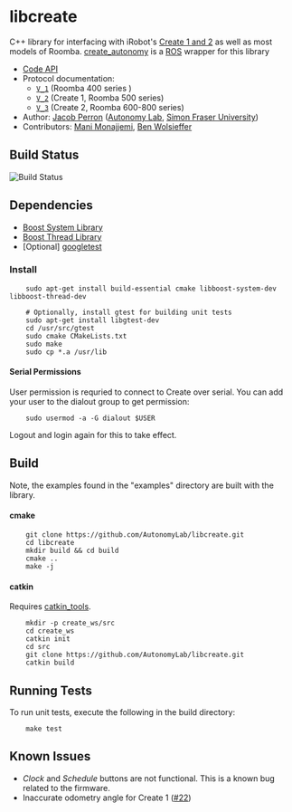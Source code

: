# libcreate #

C++ library for interfacing with iRobot's [Create 1 and 2](http://www.irobot.com/About-iRobot/STEM/Create-2.aspx) as well as most models of Roomba. [create_autonomy](http://wiki.ros.org/create_autonomy) is a [ROS](http://www.ros.org/) wrapper for this library

* [Code API](http://docs.ros.org/kinetic/api/libcreate/html/index.html)
* Protocol documentation:
  - [`V_1`](https://drive.google.com/open?id=0B9O4b91VYXMdUHlqNklDU09NU0k) (Roomba 400 series )
  - [`V_2`](https://drive.google.com/open?id=0B9O4b91VYXMdMmFPMVNDUEZ6d0U) (Create 1, Roomba 500 series)
  - [`V_3`](https://drive.google.com/open?id=0B9O4b91VYXMdSVk4amw1N09mQ3c) (Create 2, Roomba 600-800 series)
* Author: [Jacob Perron](http://jacobperron.ca) ([Autonomy Lab](http://autonomylab.org), [Simon Fraser University](http://www.sfu.ca))
* Contributors: [Mani Monajjemi](http:mani.im), [Ben Wolsieffer](https://github.com/lopsided98)

## Build Status ##

![Build Status](https://api.travis-ci.org/AutonomyLab/libcreate.svg?branch=master)

## Dependencies ##

* [Boost System Library](http://www.boost.org/doc/libs/1_59_0/libs/system/doc/index.html)
* [Boost Thread Library](http://www.boost.org/doc/libs/1_59_0/doc/html/thread.html)
* [Optional] [googletest](https://github.com/google/googletest)

### Install ###

        sudo apt-get install build-essential cmake libboost-system-dev libboost-thread-dev

        # Optionally, install gtest for building unit tests
        sudo apt-get install libgtest-dev
        cd /usr/src/gtest
        sudo cmake CMakeLists.txt
        sudo make
        sudo cp *.a /usr/lib

#### Serial Permissions ####

User permission is requried to connect to Create over serial. You can add your user to the dialout group to get permission:

        sudo usermod -a -G dialout $USER

Logout and login again for this to take effect.

## Build ##

Note, the examples found in the "examples" directory are built with the library.

#### cmake ####

        git clone https://github.com/AutonomyLab/libcreate.git
        cd libcreate
        mkdir build && cd build
        cmake ..
        make -j

#### catkin ####

Requires [catkin_tools](https://catkin-tools.readthedocs.io/en/latest/).

        mkdir -p create_ws/src
        cd create_ws
        catkin init
        cd src
        git clone https://github.com/AutonomyLab/libcreate.git
        catkin build

## Running Tests ##

To run unit tests, execute the following in the build directory:

        make test

## Known Issues ##

* _Clock_ and _Schedule_ buttons are not functional. This is a known bug related to the firmware.
* Inaccurate odometry angle for Create 1 ([#22](https://github.com/AutonomyLab/libcreate/issues/22))
